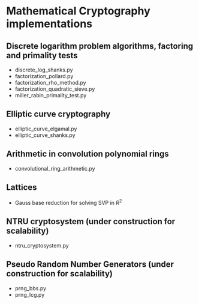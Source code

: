 # Mathematical Cryptography implementations
 
## Discrete logarithm problem algorithms, factoring and primality tests
- discrete_log_shanks.py  
- factorization_pollard.py  
- factorization_rho_method.py  
- factorization_quadratic_sieve.py  
- miller_rabin_primality_test.py

## Elliptic curve cryptography
- elliptic_curve_elgamal.py
- elliptic_curve_shanks.py

## Arithmetic in convolution polynomial rings
- convolutional_ring_arithmetic.py

## Lattices
- Gauss base reduction for solving SVP in $R^2$  

## NTRU cryptosystem (under construction for scalability)
- ntru_cryptosystem.py

## Pseudo Random Number Generators (under construction for scalability)
- prng_bbs.py  
- prng_lcg.py  
